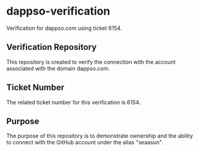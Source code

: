 # dappso-verification
Verification for dappso.com using ticket 6154.

## Verification Repository
This repository is created to verify the connection with the account associated with the domain dappso.com.

## Ticket Number
The related ticket number for this verification is 6154.

## Purpose
The purpose of this repository is to demonstrate ownership and the ability to connect with the GitHub account under the alias "seaasun". 

